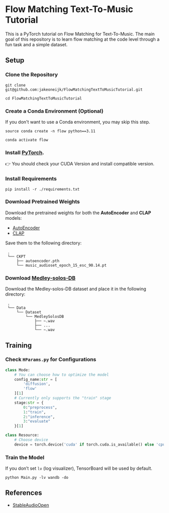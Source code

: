 # Flow Matching Text-To-Music Tutorial

This is a PyTorch tutorial on Flow Matching for Text-To-Music. 
The main goal of this repository is to learn flow matching at the code level through a fun task and a simple dataset.

## Setup
### Clone the Repository
```
git clone git@github.com:jakeoneijk/FlowMatchingTextToMusicTutorial.git
```
```
cd FlowMatchingTextToMusicTutorial
```
### Create a Conda Environment (Optional)
If you don't want to use a Conda environment, you may skip this step.
```
source conda create -n flow python==3.11
```
```
conda activate flow
```
### Install [PyTorch](https://pytorch.org/get-started/locally/). 
👉 You should check your CUDA Version and install compatible version.

### Install Requirements
```
pip install -r ./requirements.txt
```

### Download Pretrained Weights
Download the pretrained weights for both the **AutoEncoder** and **CLAP** models:
- [AutoEncoder](https://huggingface.co/datasets/jakeoneijk/FlowMatchingTextToMusicTutorial/tree/main)
- [CLAP](https://huggingface.co/lukewys/laion_clap/blob/main/music_audioset_epoch_15_esc_90.14.pt)

Save them to the following directory:
 ```
  .
  └── CKPT
      ├── autoencoder.pth
      └── music_audioset_epoch_15_esc_90.14.pt
  ```
### Download [Medley-solos-DB](https://zenodo.org/records/3464194)
Download the Medley-solos-DB dataset and place it in the following directory:
 ```
  .
  └── Data
      └── Dataset
          └── MedleySolosDB
              ├── ~.wav
              ├── ...
              └── ~.wav
  ```
## Training
### Check ```HParams.py``` for Configurations
```python
class Mode:
    # You can choose how to optimize the model
    config_name:str = [
        'diffusion', 
        'flow'
    ][1]
    # Currently only supports the "train" stage  
    stage:str = {
        0:"preprocess", 
        1:"train", 
        2:"inference", 
        3:"evaluate"
    }[1]

class Resource:
    # Choose device
    device = torch.device('cuda' if torch.cuda.is_available() else 'cpu')
```
### Train the Model
If you don’t set ```lv``` (log visualizer), TensorBoard will be used by default.
```
python Main.py -lv wandb -do
```

## References
- [StableAudioOpen](https://github.com/Stability-AI/stable-audio-tools)